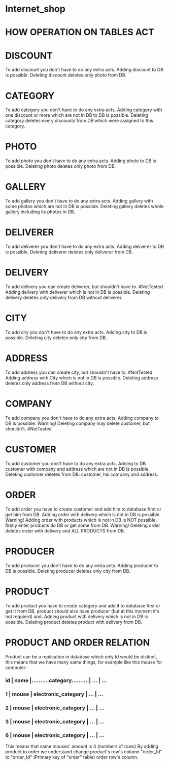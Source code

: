 # Internet_shop

<h1>HOW OPERATION ON TABLES ACT</h1>

<h1>DISCOUNT</h1>
To add discount you don't have to do any extra acts.
Adding discount to DB is possible.
Deleting discount deletes only photo from DB.

<h1>CATEGORY</h1>
To add category you don't have to do any extra acts.
Adding category with one discount or more which are not in DB to DB is possible.
Deleting category deletes every discounts from DB which were assigned to this category.

<h1>PHOTO</h1>
To add photo you don't have to do any extra acts.
Adding photo to DB is possible.
Deleting photo deletes only photo from DB.

<h1>GALLERY</h1>
To add gallery you don't have to do any extra acts.
Adding gallery with some photos which are not in DB is possible.
Deleting gallery deletes whole gallery including its photos in DB.

<h1>DELIVERER</h1>
To add deliverer you don't have to do any extra acts.
Adding deliverer to DB is possible.
Deleting deliverer deletes only deliverer from DB.

<h1>DELIVERY</h1>
To add delivery you can create deliverer, but shouldn't have to. #NotTested
Adding delivery with deliverer which is not in DB is possible.
Deleting delivery deletes only delivery from DB without deliverer.

<h1>CITY</h1>
To add city you don't have to do any extra acts.
Adding city to DB is possible.
Deleting city deletes only city from DB.

<h1>ADDRESS</h1>
To add address you can create city, but shouldn't have to. #NotTested
Adding address with City which is not in DB is possible.
Deleting address deletes only address from DB without city.

<h1>COMPANY</h1>
To add company you don't have to do any extra acts.
Adding company to DB is possible.
Warning! Deleting company may delete customer, but shouldn't. #NotTested

<h1>CUSTOMER</h1>
To add customer you don't have to do any extra acts.
Adding to DB customer with company and address which are not in DB is possible.
Deleting customer deletes from DB: customer, his company and address.

<h1>ORDER</h1>
To add order you have to create customer and add him to database first or get him from DB.
Adding order with delivery which is not in DB is possible.
Warning! Adding order with products which is not in DB is NOT possible, firstly enter products do DB or get some from DB.
Warning! Deleting order deletes order with delivery and ALL PRODUCTS from DB.

<h1>PRODUCER</h1>
To add producer you don't have to do any extra acts.
Adding producer to DB is possible.
Deleting producer deletes only city from DB.

<h1>PRODUCT</h1>
To add product you have to create category and add it to database first or get it from DB, product should also have
producer (but at this moment it's not requierd) and.
Adding product with delivery which is not in DB is possible.
Deleting product deletes product with delivery from DB.

<h1>PRODUCT AND ORDER RELATION</h1>
Product can be a replication in database which only Id would be distinct, this means that we have many same things, for example like this mouse for computer:
<h3>id | name  |..........category..........| ... | ...</h3>
<h3>1  | mouse | electronic_category | ... | ...</h3>
<h3>2  | mouse | electronic_category | ... | ...</h3>
<h3>3  | mouse | electronic_category | ... | ...</h3>
<h3>6  | mouse | electronic_category | ... | ...</h3>

This means that same mouses' amount is 4 (numbers of rows)
By adding product to order we understand change product's row's column "order_Id" to "order_Id" (Primary key of "order" table) order row's column.
